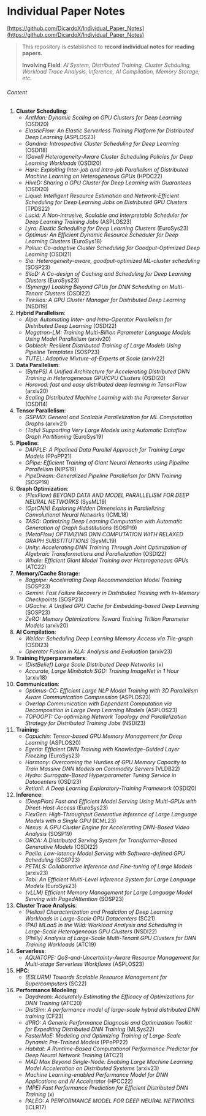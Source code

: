 # Individual Paper Notes

[https://github.com/DicardoX/Individual_Paper_Notes](https://github.com/DicardoX/Individual_Paper_Notes)

> This repository is established to **record individual notes for reading papers.**
>
> **Involving Field**: *AI System, Distributed Training, Cluster Schduling, Workload Trace Analysis, Inference, AI Compilation, Memory Storage, etc.*



###### Content

1. **Cluster Scheduling**: 
    - *AntMan: Dynamic Scaling on GPU Clusters for Deep Learning* (OSDI20)
    - *ElasticFlow: An Elastic Serverless Training Platform for Distributed Deep Learning* (ASPLOS23)
    - *Gandiva: Introspective Cluster Scheduling  for Deep Learning* (OSDI18)
    - *(Gavel) Heterogeneity-Aware Cluster Scheduling Policies for Deep Learning Workloads* (OSDI20)
    - *Hare: Exploiting Inter-job and Intra-job Parallelism of Distributed Machine Learning on Heterogeneous GPUs* (HPDC22)
    - *HiveD: Sharing a GPU Cluster for Deep Learning with Guarantees* (OSDI20)
    - *Liquid: Intelligent Resource Estimation and Network-Efficient Scheduling for Deep Learning Jobs on Distributed GPU Clusters* (TPDS22)
    - *Lucid: A Non-intrusive, Scalable and Interpretable Scheduler for Deep Learning Training Jobs* (ASPLOS23)
    - *Lyra: Elastic Scheduling for Deep Learning Clusters* (EuroSys23)
    - *Optimus: An Efficient Dynamic Resource Scheduler for Deep Learning Clusters* (EuroSys18)
    - *Pollux: Co-adaptive Cluster Scheduling  for Goodput-Optimized Deep Learning* (OSDI21)
    - *Sia: Heterogeneity-aware, goodput-optimized ML-cluster scheduling* (SOSP23)
    - *SiloD: A Co-design of Caching and Scheduling for Deep Learning Clusters* (EuroSys23)
    - *(Synergy) Looking Beyond GPUs for DNN Scheduling  on Multi-Tenant Clusters* (OSDI22)
    - *Tiresias: A GPU Cluster Manager  for Distributed Deep Learning* (NSDI19)
2. **Hybrid Parallelism**:
    - *Alpa: Automating Inter- and Intra-Operator Parallelism for Distributed Deep Learning* (OSDI22)
    - *Megatron-LM: Training Multi-Billion Parameter Language Models Using Model Parallelism* (arxiv20)
    - *Oobleck: Resilient Distributed Training of Large Models Using Pipeline Templates* (SOSP23)
    - *TUTEL: Adaptive Mixture-of-Experts at Scale* (arxiv22)
3. **Data Parallelism**:
    - *(BytePS) A Unified Architecture for Accelerating Distributed DNN Training in Heterogeneous GPU/CPU Clusters* (OSDI20)
    - *Horovod: fast and easy distributed deep learning in TensorFlow* (arxiv20)
    - *Scaling Distributed Machine Learning  with the Parameter Server* (OSDI14)
4. **Tensor Parallelism**:
    - *GSPMD: General and Scalable Parallelization for ML Computation Graphs* (arxiv21)
    - *(Tofu) Supporting Very Large Models using Automatic Dataflow Graph Partitioning* (EuroSys19)
5. **Pipeline**:
    - *DAPPLE: A Pipelined Data Parallel Approach for Training Large Models* (PPoPP21)
    - *GPipe: Efficient Training of Giant Neural Networks using Pipeline Parallelism* (NIPS19)
    - *PipeDream: Generalized Pipeline Parallelism for DNN Training* (SOSP19)
6. **Graph Optimization**:
    - *(FlexFlow) BEYOND DATA AND MODEL PARALLELISM FOR DEEP NEURAL NETWORKS* (SysML19)
    - *(OptCNN) Exploring Hidden Dimensions in Parallelizing Convolutional Neural Networks* (ICML18)
    - *TASO: Optimizing Deep Learning Computation with Automatic Generation of Graph Substitutions* (SOSP19)
    - *(MetaFlow) OPTIMIZING DNN COMPUTATION WITH RELAXED GRAPH SUBSTITUTIONS* (SysML19)
    - *Unity: Accelerating DNN Training Through Joint Optimization of Algebraic Transformations  and Parallelization* (OSDI22)
    - *Whale: Efficient Giant Model Training over Heterogeneous GPUs* (ATC22)
7. **Memory/Cache Storage**:
    - *Bagpipe: Accelerating Deep Recommendation Model Training* (SOSP23)
    - *Gemini: Fast Failure Recovery in Distributed Training with In-Memory Checkpoints* (SOSP23)
    - *UGache: A Unified GPU Cache for Embedding-based Deep Learning* (SOSP23)
    - *ZeRO: Memory Optimizations Toward Training Trillion Parameter Models* (arxiv20)
8. **AI Compilation**:
    - *Welder: Scheduling Deep Learning Memory Access via Tile-graph* (OSDI23)
    - *Operator Fusion in XLA: Analysis and Evaluation* (arxiv23)
9. **Training Hyperparameters**:
    - *(DistBelief) Large Scale Distributed Deep Networks* (x)
    - *Accurate, Large Minibatch SGD: Training ImageNet in 1 Hour* (arxiv18)
10. **Communication**:
    - *Optimus-CC: Efficient Large NLP Model Training with 3D Parallelism Aware Communication Compression* (ASPLOS23)
    - *Overlap Communication with Dependent Computation via Decomposition in Large Deep Learning Models* (ASPLOS23)
    - *TOPOOPT: Co-optimizing Network Topology and Parallelization Strategy for Distributed Training Jobs* (NSDI23)
11. **Training**:
     - *Capuchin: Tensor-based GPU Memory Management for Deep Learning* (ASPLOS20)
     - *Egeria: Efficient DNN Training with Knowledge-Guided Layer Freezing* (EuroSys23)
     - *Harmony: Overcoming the Hurdles of GPU Memory Capacity to Train Massive DNN Models on Commodity Servers* (VLDB22)
     - *Hydro: Surrogate-Based Hyperparameter Tuning Service in Datacenters* (OSDI23)
     - *Retiarii: A Deep Learning Exploratory-Training Framework* (OSDI20)
12. **Inference**:
     - *(DeepPlan) Fast and Efficient Model Serving Using Multi-GPUs with Direct-Host-Access* (EuroSys23)
     - *FlexGen: High-Throughput Generative Inference of Large Language Models with a Single GPU* (ICML23)
     - *Nexus: A GPU Cluster Engine for Accelerating DNN-Based Video Analysis* (SOSP19)
     - *ORCA: A Distributed Serving System for Transformer-Based Generative Models* (OSDI22)
     - *Paella: Low-latency Model Serving with Software-defined GPU Scheduling* (SOSP23)
     - *PETALS: Collaborative Inference and Fine-tuning of Large Models* (arxiv23)
     - *Tabi: An Efficient Multi-Level Inference System for Large Language Models* (EuroSys23)
     - *(vLLM) Efficient Memory Management for Large Language Model Serving with PagedAttention* (SOSP23)
13. **Cluster Trace Analysis**:
     - *(Helios) Characterization and Prediction of Deep Learning Workloads in Large-Scale GPU Datacenters* (SC21)
     - *(PAI) MLaaS in the Wild: Workload Analysis and Scheduling in Large-Scale Heterogeneous GPU Clusters* (NSDI22)
     - *(Philly) Analysis of Large-Scale Multi-Tenant GPU Clusters for DNN Training Workloads* (ATC19)
14. **Serverless**:
     - *AQUATOPE: QoS-and-Uncertainty-Aware Resource Management for Multi-stage Serverless Workflows* (ASPLOS23)
15. **HPC**:
     - *(ESLURM) Towards Scalable Resource Management for Supercomputers* (SC22)
16. **Performance Modeling**:
     - *Daydream: Accurately Estimating the Efficacy of Optimizations for DNN Training* (ATC20)
     - *DistSim: A performance model of large-scale hybrid distributed DNN training* (CF23)
     - *dPRO: A Generic Performance Diagnosis and Optimization Toolkit for Expediting Distributed DNN Training* (MLSys22)
     - *FasterMoE: Modeling and Optimizing Training of Large-Scale Dynamic Pre-Trained Models* (PPoPP22)
     - *Habitat: A Runtime-Based Computational Performance Predictor for Deep Neural Network Training* (ATC21)
     - *MAD Max Beyond Single-Node: Enabling Large Machine Learning Model Acceleration on Distributed Systems* (arxiv23)
     - *Machine Learning-enabled Performance Model for DNN Applications and AI Accelerator* (HPCC22)
     - *(MPE) Fast Performance Prediction for Efficient Distributed DNN Training* (x)
     - *PALEO: A PERFORMANCE MODEL FOR DEEP NEURAL NETWORKS* (ICLR17)
